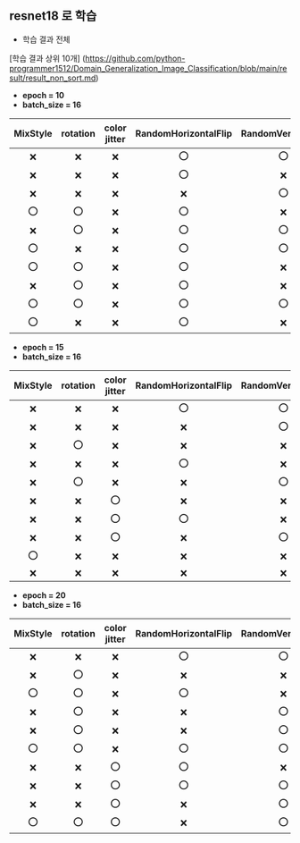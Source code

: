 ## resnet18 로 학습

* 학습 결과 전체

[학습 결과 상위 10개] (https://github.com/python-programmer1512/Domain_Generalization_Image_Classification/blob/main/result/result_non_sort.md)



* **epoch = 10**
* **batch_size = 16**

|**MixStyle**|**rotation**|**color jitter**|**RandomHorizontalFlip**|**RandomVerticalFlip**|**RandomGrayscale**|**평균 acc**|
|:------:|:---:|:---:|:---:|:---:|:---:|:---:|
|❌|❌|❌|⭕|⭕|⭕|**0.9306**|
|❌|❌|❌|⭕|❌|⭕|0.9161|
|❌|❌|❌|❌|⭕|⭕|0.9152|
|⭕|⭕|❌|⭕|❌|⭕|0.9087|
|❌|⭕|❌|⭕|⭕|❌|0.9071|
|⭕|❌|❌|⭕|⭕|❌|0.9057|
|⭕|⭕|❌|⭕|❌|❌|0.9022|
|❌|⭕|❌|⭕|❌|⭕|0.9013|
|⭕|⭕|❌|⭕|⭕|❌|0.8975|
|⭕|❌|❌|⭕|❌|⭕|0.8973|


* **epoch = 15**
* **batch_size = 16**

|**MixStyle**|**rotation**|**color jitter**|**RandomHorizontalFlip**|**RandomVerticalFlip**|**RandomGrayscale**|**평균 acc**|
|:---:|:---:|:---:|:---:|:---:|:---:|:---:|
|❌|❌|❌|⭕|⭕|❌|**0.9237**|
|❌|❌|❌|❌|⭕|⭕|0.9156|
|❌|⭕|❌|❌|❌|⭕|0.9137|
|❌|❌|❌|⭕|❌|⭕|0.9089|
|❌|⭕|❌|❌|⭕|❌|0.8841|
|❌|❌|⭕|❌|❌|⭕|0.8580|
|❌|❌|⭕|⭕|❌|❌|0.8399|
|❌|❌|⭕|❌|⭕|❌|0.8309|
|⭕|❌|❌|❌|❌|❌|0.7497|
|❌|❌|❌|❌|❌|❌|0.7323|



* **epoch = 20**
* **batch_size = 16**

|**MixStyle**|**rotation**|**color jitter**|**RandomHorizontalFlip**|**RandomVerticalFlip**|**RandomGrayscale**|**평균 acc**|
|:---:|:---:|:---:|:---:|:---:|:---:|:---:|
|❌|❌|❌|⭕|⭕|⭕|**0.9479**|
|❌|⭕|❌|❌|❌|⭕|0.9092|
|⭕|⭕|❌|⭕|❌|⭕|0.9081|
|❌|⭕|❌|❌|⭕|❌|0.9063|
|❌|⭕|❌|❌|⭕|⭕|0.9039|
|⭕|⭕|❌|⭕|⭕|❌|0.9010|
|❌|❌|⭕|⭕|❌|⭕|0.8750|
|❌|❌|⭕|⭕|⭕|❌|0.8735|
|❌|❌|⭕|❌|⭕|⭕|0.8673|
|⭕|⭕|⭕|❌|⭕|❌|0.8345|

